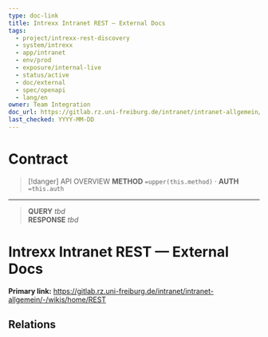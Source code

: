 ```yaml
---
type: doc-link
title: Intrexx Intranet REST — External Docs
tags:
  - project/intrexx-rest-discovery
  - system/intrexx
  - app/intranet
  - env/prod
  - exposure/internal-live
  - status/active
  - doc/external
  - spec/openapi
  - lang/en
owner: Team Integration
doc_url: https://gitlab.rz.uni-freiburg.de/intranet/intranet-allgemein/-/wikis/home/REST
last_checked: YYYY-MM-DD
---
```




#  Contract

> [!danger] API OVERVIEW
> **METHOD** `=upper(this.method)` · **AUTH** `=this.auth`
---
> **QUERY** _tbd_  
> **RESPONSE** _tbd_
# Intrexx Intranet REST — External Docs

**Primary link:** https://gitlab.rz.uni-freiburg.de/intranet/intranet-allgemein/-/wikis/home/REST

## Relations



